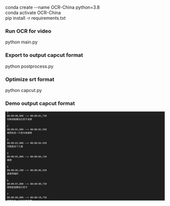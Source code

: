 conda create --name OCR-China python=3.8 <br>
conda activate OCR-China <br>
pip install -r requirements.txt

### Run OCR for video
python main.py 

### Export to output capcut format
python postprocess.py

### Optimize srt format
python capcut.py

### Demo output capcut format
![res](https://github.com/Houangnt/OCR_Subtitle_For_Cartoon_Chinese_Capcut/blob/main/output.png?raw=true)
